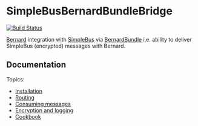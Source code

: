 # SimpleBusBernardBundleBridge

[![Build Status](https://travis-ci.org/SimpleBus/SimpleBusBernardBundleBridge.svg?branch=master)](https://travis-ci.org/SimpleBus/SimpleBusBernardBundleBridge)

[Bernard](https://github.com/bernardphp/bernard) integration with [SimpleBus](http://simplebus.github.io/MessageBus) via [BernardBundle](https://github.com/bernardphp/BernardBundle) i.e. ability to deliver SimpleBus (encrypted) messages with Bernard.

## Documentation

Topics: 

- [Installation](https://github.com/SimpleBus/SimpleBusBernardBundleBridge/blob/master/doc/installation.md)
- [Routing](https://github.com/SimpleBus/SimpleBusBernardBundleBridge/blob/master/doc/routing.md)
- [Consuming messages](https://github.com/SimpleBus/SimpleBusBernardBundleBridge/blob/master/doc/consuming.md)
- [Encryption and logging](https://github.com/SimpleBus/SimpleBusBernardBundleBridge/blob/master/doc/features.md)
- [Cookbook](https://github.com/SimpleBus/SimpleBusBernardBundleBridge/blob/master/doc/cookbook.md)
